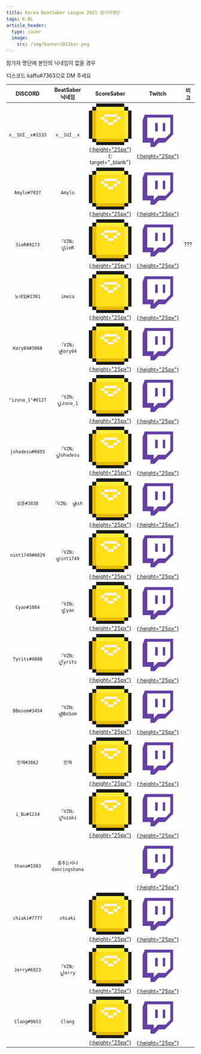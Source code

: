 ```yaml
---
title: Korea BeatSaber League 2021 참가자명단
tags: K-BL
article_header:
  type: cover
  image:
    src: /img/banner2021kor.png
---
```


참가자 명단에 본인의 닉네임이 없을 경우 

디스코드 kaffu#7363으로 DM 주세요

DISCORD | BeatSaber 닉네임 | ScoreSaber | Twitch | 비고
:---:|:---:|:---:|:---:|:---:
`x__SUI__x#3333` | `x__SUI__x` | [![SS](/img/ScoreSaberLogo.svg){:height="25px"}](https://scoresaber.com/u/76561198357821968){: target="_blank"} | [![twitch](/img/twitch.png){:height="25px"}](https://www.twitch.tv/x__sui__x) | 
`Amylo#7037` | `Amylo` | [![SS](/img/ScoreSaberLogo.svg){:height="25px"}](https://scoresaber.com/u/76561198286601460) | [![twitch](/img/twitch.png){:height="25px"}](https://www.twitch.tv/amylo) | 
`SieR#9173` | `『VZN』 ৡۣ͜SieR` | [![SS](/img/ScoreSaberLogo.svg){:height="25px"}](https://scoresaber.com/u/76561198320985763) | [![twitch](/img/twitch.png){:height="25px"}](https://www.twitch.tv/sier_vr) | ???
`노네임#2301` | `imeza` | [![SS](/img/ScoreSaberLogo.svg){:height="25px"}](https://scoresaber.com/u/76561198367589261) | [![twitch](/img/twitch.png){:height="25px"}](https://www.twitch.tv/kr_image) | 
`Kory04#3068` | `『VZN』 ৡۣ͜Kory04` | [![SS](/img/ScoreSaberLogo.svg){:height="25px"}](https://scoresaber.com/u/76561198870548940) | [![twitch](/img/twitch.png){:height="25px"}](https://www.twitch.tv/vzn_kory04) | 
`"izuna_1"#0127` | `『VZN』 ৡۣ͜izuna_1` | [![SS](/img/ScoreSaberLogo.svg){:height="25px"}](https://scoresaber.com/u/76561198084769056) | [![twitch](/img/twitch.png){:height="25px"}](https://www.twitch.tv/izuna_1) | 
`johadesu#0855` | `『VZN』 ৡۣ͜Johadesu` | [![SS](/img/ScoreSaberLogo.svg){:height="25px"}](https://scoresaber.com/u/76561198825761961) | [![twitch](/img/twitch.png){:height="25px"}](https://www.twitch.tv/vzn_johadesu) | 
`성준#3838` | `『VZN』 ৡۣ͜Ash` | [![SS](/img/ScoreSaberLogo.svg){:height="25px"}](https://scoresaber.com/u/76561198844913476) | [![twitch](/img/twitch.png){:height="25px"}](https://www.twitch.tv/ashh_0415) | 
`nint1749#0829` | `『VZN』 ৡۣ͜nint1749` | [![SS](/img/ScoreSaberLogo.svg){:height="25px"}](https://scoresaber.com/u/76561198404971763) | [![twitch](/img/twitch.png){:height="25px"}](https://www.twitch.tv/nind0ru) | 
`Cyan#1004` | `『VZN』 ৡۣ͜Cyan` | [![SS](/img/ScoreSaberLogo.svg){:height="25px"}](https://scoresaber.com/u/76561198165542344) | [![twitch](/img/twitch.png){:height="25px"}](https://www.twitch.tv/vzn_cyan) | 
`Tyrits#4080` | `『VZN』 ৡۣ͜Tyrits` | [![SS](/img/ScoreSaberLogo.svg){:height="25px"}](https://scoresaber.com/u/76561198397604541) | [![twitch](/img/twitch.png){:height="25px"}](https://www.twitch.tv/tyrits) | 
`BBosom#3454` | `『VZN』 ৡۣ͜BBoSom` | [![SS](/img/ScoreSaberLogo.svg){:height="25px"}](https://scoresaber.com/u/76561198835171517) | [![twitch](/img/twitch.png){:height="25px"}](https://www.twitch.tv/bbosom_) | 
`민재#3862` | `민재` | [![SS](/img/ScoreSaberLogo.svg){:height="25px"}](https://scoresaber.com/u/76561198387808630) | [![twitch](/img/twitch.png){:height="25px"}](https://www.twitch.tv/woil_) | 
`i_Bu#1234` | `『VZN』 ৡۣ͜Yuzaki` | [![SS](/img/ScoreSaberLogo.svg){:height="25px"}](https://scoresaber.com/u/76561198861376560) | [![twitch](/img/twitch.png){:height="25px"}](https://www.twitch.tv/ibu_dayo) | 
`Shana#5503` | `춤추는샤나dancingshana` |  | [![twitch](/img/twitch.png){:height="25px"}](https://www.twitch.tv/dancingshana) | 
`chiaki#7777` | `chiaki` | [![SS](/img/ScoreSaberLogo.svg){:height="25px"}](https://scoresaber.com/u/76561198096448253) | [![twitch](/img/twitch.png){:height="25px"}](https://www.twitch.tv/minamichiaki) | 
`Jerry#6923` | `『VZN』 ৡۣ͜Jerry` | [![SS](/img/ScoreSaberLogo.svg){:height="25px"}](https://scoresaber.com/u/76561198065330402) | [![twitch](/img/twitch.png){:height="25px"}](https://www.twitch.tv/peng5476) | 
`Clang#9653` | `Clang` | [![SS](/img/ScoreSaberLogo.svg){:height="25px"}](https://scoresaber.com/u/76561199029872524) | [![twitch](/img/twitch.png){:height="25px"}](https://www.twitch.tv/clang25) | 
